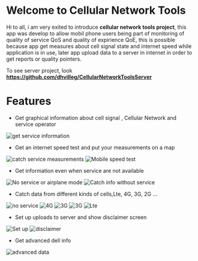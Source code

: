 # Welcome to Cellular Network Tools

Hi to all, i am very exited to introduce **cellular network tools project**, this app was develop to allow mobil phone users  being part of monitoring of quality of service QoS and quality of expirience QoE, this is possible because app get measures about cell signal state and internet speed while application is in use, later app upload data to a server in internet in order to get reports or quality pointers.

To see server project, look **https://github.com/dhvilleg/CellularNetworkToolsServer**


# Features
 - Get graphical information about cell signal , Cellular Network and service operator

![get service information](https://github.com/dhvilleg/cellularNetworkToolsImages/blob/main/1631844254816.jpg) 
 -  Get an internet speed test and put your measurements on a map 

![catch service measurements](https://github.com/dhvilleg/cellularNetworkToolsImages/blob/main/1631844254808.jpg)
![Mobile speed test](https://github.com/dhvilleg/cellularNetworkToolsImages/blob/main/1631844254801.jpg)
 - Get information even when service are not available

 ![No service or airplane mode](https://github.com/dhvilleg/cellularNetworkToolsImages/blob/main/1631844254793.jpg)
![Catch info without service](https://github.com/dhvilleg/cellularNetworkToolsImages/blob/main/1631844254786.jpg)
 - Catch data from different kinds of cells,Lte, 4G, 3G, 2G ...

![no service](https://github.com/dhvilleg/cellularNetworkToolsImages/blob/main/1631844254771.jpg)
![4G](https://github.com/dhvilleg/cellularNetworkToolsImages/blob/main/1631844254764.jpg)
![3G](https://github.com/dhvilleg/cellularNetworkToolsImages/blob/main/1631844254764.jpg)
![3G](https://github.com/dhvilleg/cellularNetworkToolsImages/blob/main/1631844254733.jpg)
![Lte](https://github.com/dhvilleg/cellularNetworkToolsImages/blob/main/1631844254726.jpg)
 - Set up uploads to server and show disclaimer screen

![Set up](https://github.com/dhvilleg/cellularNetworkToolsImages/blob/main/1631844254718.jpg)
![disclaimer](https://github.com/dhvilleg/cellularNetworkToolsImages/blob/main/1631844254711.jpg)
 - Get advanced dell info

![advanced data](https://github.com/dhvilleg/cellularNetworkToolsImages/blob/main/1631844254703.jpg)


